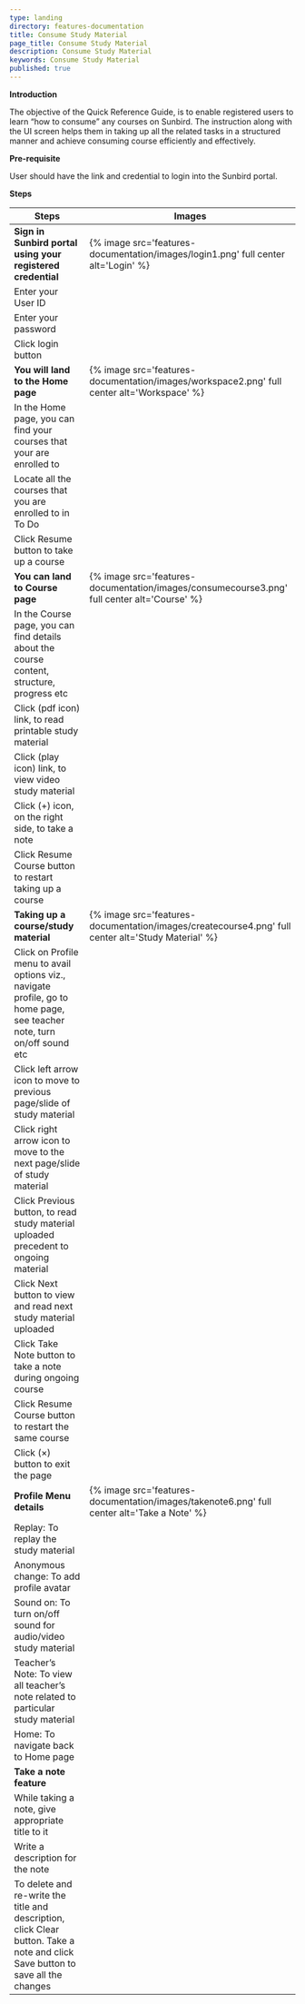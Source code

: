 ```yaml
---
type: landing
directory: features-documentation
title: Consume Study Material
page_title: Consume Study Material
description: Consume Study Material
keywords: Consume Study Material
published: true
---
```


**Introduction**

The objective of the Quick Reference Guide, is to enable registered users to learn “how to consume” any courses on Sunbird. The instruction along with the UI screen helps them in taking up all the related tasks in a structured manner and achieve consuming course efficiently and effectively.

**Pre-requisite**

User should have the link and credential to login into the Sunbird portal.

**Steps**

Steps	| Images
--------|---------
**Sign in Sunbird portal using your registered credential**	| {% image src='features-documentation/images/login1.png' full center alt='Login' %}
Enter your User ID   | 
Enter your password  |
Click login button   | 
**You will land to the Home page**	| {% image src='features-documentation/images/workspace2.png' full center alt='Workspace' %}
In the Home page, you can find your courses that your are enrolled to	| 
Locate all the courses that you are enrolled to in To Do	|
Click Resume button to take up a course	|
**You can land to Course page**	| {% image src='features-documentation/images/consumecourse3.png' full center alt='Course' %}
In the Course page, you can find details about the course content, structure, progress etc	|   
Click (pdf icon) link, to read printable study material	|
Click (play icon) link, to view video study material	|
Click (+) icon, on the right side, to take a note	|
Click Resume Course button to restart taking up a course	|
**Taking up  a course/study material**	|{% image src='features-documentation/images/createcourse4.png' full center alt='Study Material' %}
Click on Profile menu to avail options viz., navigate profile, go to home page, see teacher note, turn on/off sound etc  |
Click left arrow icon to move to previous page/slide of study material   |
Click right arrow icon to move to the next page/slide of study material  |
Click Previous button, to read study material uploaded precedent to ongoing material |
Click Next button to view and read next study material uploaded  |
Click Take Note button to take a note during ongoing course  |
Click Resume Course button to restart the same course    |
Click (×) button to exit the page    |
**Profile Menu details**  | {% image src='features-documentation/images/takenote6.png' full center alt='Take a Note' %}
Replay: To replay the study material |
Anonymous change: To add profile avatar  |
Sound on: To turn on/off sound for audio/video study material    |
Teacher’s Note: To view all teacher’s note related to particular study material  |
Home: To navigate back to Home page  |
**Take a note feature**   |
While taking a note, give appropriate title to it    |
Write a description for the note |
To delete and re-write the title and description, click Clear button. Take a note and click Save button to save all the changes  |
